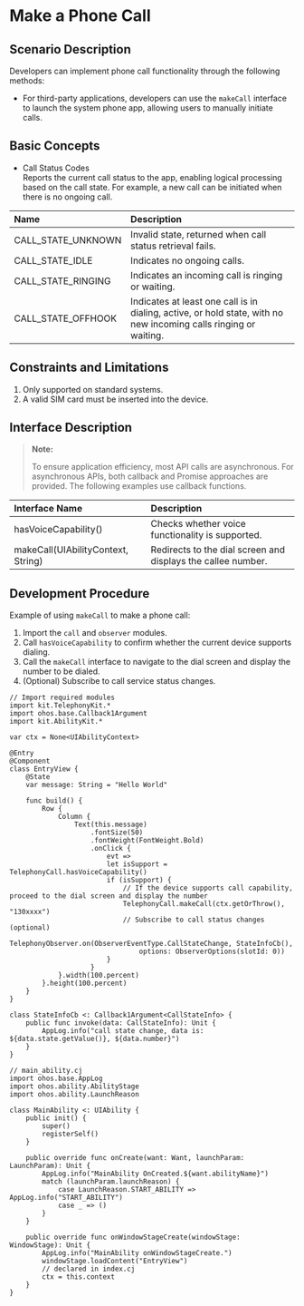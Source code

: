# Make a Phone Call

## Scenario Description

Developers can implement phone call functionality through the following methods:

- For third-party applications, developers can use the `makeCall` interface to launch the system phone app, allowing users to manually initiate calls.

## Basic Concepts

- Call Status Codes  
  Reports the current call status to the app, enabling logical processing based on the call state. For example, a new call can be initiated when there is no ongoing call.

| Name                | Description                               |
| :------------------ | :--------------------------------- |
| CALL_STATE_UNKNOWN | Invalid state, returned when call status retrieval fails.   |
| CALL_STATE_IDLE    | Indicates no ongoing calls.              |
| CALL_STATE_RINGING | Indicates an incoming call is ringing or waiting.              |
| CALL_STATE_OFFHOOK | Indicates at least one call is in dialing, active, or hold state, with no new incoming calls ringing or waiting. |

## Constraints and Limitations

1. Only supported on standard systems.
2. A valid SIM card must be inserted into the device.

## Interface Description

> **Note:**
>
> To ensure application efficiency, most API calls are asynchronous. For asynchronous APIs, both callback and Promise approaches are provided. The following examples use callback functions.

| Interface Name | Description |
| :------------------------------------------- | :--------------------------------- |
| hasVoiceCapability() | Checks whether voice functionality is supported. |
| makeCall(UIAbilityContext, String) | Redirects to the dial screen and displays the callee number.  |

## Development Procedure

Example of using `makeCall` to make a phone call:

1. Import the `call` and `observer` modules.
2. Call `hasVoiceCapability` to confirm whether the current device supports dialing.
3. Call the `makeCall` interface to navigate to the dial screen and display the number to be dialed.
4. (Optional) Subscribe to call service status changes.

<!-- compile -->

```cangjie
// Import required modules
import kit.TelephonyKit.*
import ohos.base.Callback1Argument
import kit.AbilityKit.*

var ctx = None<UIAbilityContext>

@Entry
@Component
class EntryView {
    @State
    var message: String = "Hello World"

    func build() {
        Row {
            Column {
                Text(this.message)
                    .fontSize(50)
                    .fontWeight(FontWeight.Bold)
                    .onClick {
                        evt =>
                        let isSupport = TelephonyCall.hasVoiceCapability()
                        if (isSupport) {
                            // If the device supports call capability, proceed to the dial screen and display the number
                            TelephonyCall.makeCall(ctx.getOrThrow(), "130xxxx")
                            // Subscribe to call status changes (optional)
                            TelephonyObserver.on(ObserverEventType.CallStateChange, StateInfoCb(),
                                options: ObserverOptions(slotId: 0))
                        }
                    }
            }.width(100.percent)
        }.height(100.percent)
    }
}

class StateInfoCb <: Callback1Argument<CallStateInfo> {
    public func invoke(data: CallStateInfo): Unit {
        AppLog.info("call state change, data is: ${data.state.getValue()}, ${data.number}")
    }
}
```

<!-- compile -->

```cangjie
// main_ability.cj
import ohos.base.AppLog
import ohos.ability.AbilityStage
import ohos.ability.LaunchReason

class MainAbility <: UIAbility {
    public init() {
        super()
        registerSelf()
    }

    public override func onCreate(want: Want, launchParam: LaunchParam): Unit {
        AppLog.info("MainAbility OnCreated.${want.abilityName}")
        match (launchParam.launchReason) {
            case LaunchReason.START_ABILITY => AppLog.info("START_ABILITY")
            case _ => ()
        }
    }

    public override func onWindowStageCreate(windowStage: WindowStage): Unit {
        AppLog.info("MainAbility onWindowStageCreate.")
        windowStage.loadContent("EntryView")
        // declared in index.cj
        ctx = this.context
    }
}
```